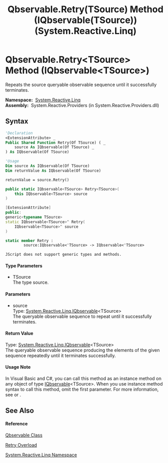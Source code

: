 ﻿---
title: Qbservable.Retry(TSource) Method (IQbservable(TSource)) (System.Reactive.Linq)
TOCTitle: Retry(TSource) Method (IQbservable(TSource))
ms:assetid: M:System.Reactive.Linq.Qbservable.Retry``1(System.Reactive.Linq.IQbservable{``0})
ms:mtpsurl: https://msdn.microsoft.com/en-us/library/Hh229707(v=VS.103)
ms:contentKeyID: 36069378
ms.date: 06/28/2011
mtps_version: v=VS.103
dev_langs:
- vb
- csharp
- c++
- fsharp
- jscript
---

# Qbservable.Retry\<TSource\> Method (IQbservable\<TSource\>)

Repeats the source queryable observable sequence until it successfully terminates.

**Namespace:**  [System.Reactive.Linq](hh211929\(v=vs.103\).md)  
**Assembly:**  System.Reactive.Providers (in System.Reactive.Providers.dll)

## Syntax

``` vb
'Declaration
<ExtensionAttribute> _
Public Shared Function Retry(Of TSource) ( _
    source As IQbservable(Of TSource) _
) As IQbservable(Of TSource)
```

``` vb
'Usage
Dim source As IQbservable(Of TSource)
Dim returnValue As IQbservable(Of TSource)

returnValue = source.Retry()
```

``` csharp
public static IQbservable<TSource> Retry<TSource>(
    this IQbservable<TSource> source
)
```

``` c++
[ExtensionAttribute]
public:
generic<typename TSource>
static IQbservable<TSource>^ Retry(
    IQbservable<TSource>^ source
)
```

``` fsharp
static member Retry : 
        source:IQbservable<'TSource> -> IQbservable<'TSource> 
```

``` jscript
JScript does not support generic types and methods.
```

#### Type Parameters

  - TSource  
    The type source.

#### Parameters

  - source  
    Type: [System.Reactive.Linq.IQbservable](hh229328\(v=vs.103\).md)\<TSource\>  
    The queryable observable sequence to repeat until it successfully terminates.  

#### Return Value

Type: [System.Reactive.Linq.IQbservable](hh229328\(v=vs.103\).md)\<TSource\>  
The queryable observable sequence producing the elements of the given sequence repeatedly until it terminates successfully.  

#### Usage Note

In Visual Basic and C\#, you can call this method as an instance method on any object of type [IQbservable](hh229328\(v=vs.103\).md)\<TSource\>. When you use instance method syntax to call this method, omit the first parameter. For more information, see [](https://msdn.microsoft.com/en-us/library/Bb384936) or [](https://msdn.microsoft.com/en-us/library/Bb383977).

## See Also

#### Reference

[Qbservable Class](hh211693\(v=vs.103\).md)

[Retry Overload](hh229302\(v=vs.103\).md)

[System.Reactive.Linq Namespace](hh211929\(v=vs.103\).md)

